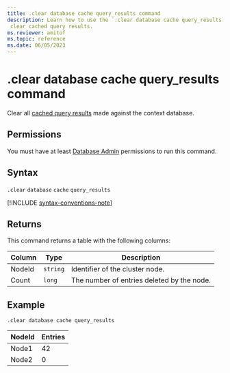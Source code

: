 ```yaml
---
title: .clear database cache query_results command
description: Learn how to use the `.clear database cache query_results` command to clear all cached query results from the database.
 clear cached query results.
ms.reviewer: amitof
ms.topic: reference
ms.date: 06/05/2023
---
```

# .clear database cache query_results command

Clear all [cached query results](../query/query-results-cache.md) made against the context database.

## Permissions

You must have at least [Database Admin](access-control/role-based-access-control.md) permissions to run this command.

## Syntax

`.clear` `database` `cache` `query_results`

[!INCLUDE [syntax-conventions-note](../../includes/syntax-conventions-note.md)]

## Returns

This command returns a table with the following columns:

|Column    |Type    |Description
|---|---|---
|NodeId|`string`|Identifier of the cluster node.
|Count|`long`|The number of entries deleted by the node.

## Example

```kusto
.clear database cache query_results
```

|NodeId|Entries|
|---|---|
|Node1|42
|Node2|0
